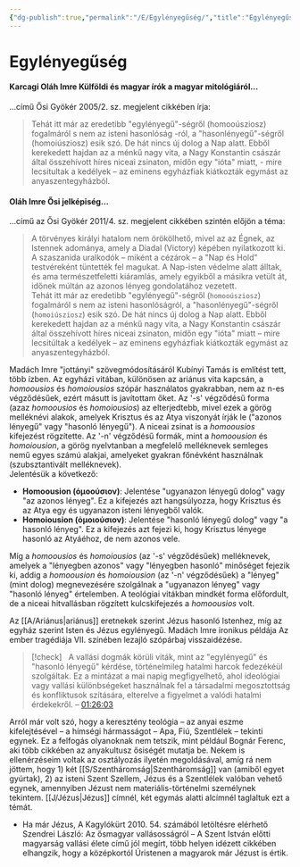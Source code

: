 ```yaml
---
{"dg-publish":true,"permalink":"/E/Egylényegűség/","title":"Egylényegűség","tags":["containscallouts"],"created":"2024-11-08T00:24","updated":"2025-08-31T02:06"}
---
```



# Egylényegűség

#### Karcagi Oláh Imre Külföldi és magyar írók a magyar mitológiáról...

...című Ősi Gyökér 2005/2. sz. megjelent cikkében írja:  
> Tehát itt már az eredetibb "egylényegű"-ségről (homooúsziosz) fogalmáról s nem az isteni hasonlóság -ról, a "hasonlényegű"-ségről (homoiúsziosz) esik szó. De hát nincs új dolog a Nap alatt. Ebből kerekedett hajdan az a ménkű nagy vita, a Nagy Konstantin császár által összehívott híres niceai zsinaton, midőn egy "ióta" miatt, - mire lecsitultak a kedélyek – az eminens egyházfiak kiátkozták egymást az anyaszentegyházból.  

#### Oláh Imre Ősi jelképiség...

...című az Ősi Gyökér 2011/4. sz. megjelent cikkében szintén előjön a téma:  
> A törvényes királyi hatalom nem örökölhető, mivel az az Égnek, az Istennek adománya, amely a Diadal (Victory) képében nyilatkozott ki. A szaszanida uralkodók – miként a cézárok – a "Nap és Hold" testvéreként tüntették fel magukat. A Nap-isten védelme alatt álltak, és ama természetfeletti kiáramlás, amely egyikből a másikra vetült át, időnek múltán az azonos lényeg gondolatához vezetett.  
> Tehát itt már az eredetibb "egylényegű"-ségről (`homooúsziosz`) fogalmáról s nem az isteni hasonlóságról, a "hasonlényegű"-ségről (`homoiúsziosz`) esik szó. De hát nincs új dolog a Nap alatt. Ebből kerekedett hajdan az a ménkű nagy vita, a Nagy Konstantin császár által összehívott híres niceai zsinaton, midőn egy "ióta" miatt – mire lecsitúltak a kedélyek – az eminens egyházfiak kiátkozták egymást az anyaszentegyházból.  



Madách Imre "jottányi" szövegmódosításáról Kubínyi Tamás is említést tett, több ízben. Az egyházi vitában, különösen az ariánus vita kapcsán, a *homoousios* és *homoiousios* szópár használatos gyakrabban, nem az n-es végződésűek, ezért másutt is javítottam őket. Az '-s' végződésű forma (azaz *homoousios* és *homoiousios*) az elterjedtebb, mivel ezek a görög melléknévi alakok, amelyek Krisztus és az Atya viszonyát írják le ("azonos lényegű" vagy "hasonló lényegű"). A niceai zsinat is a *homoousios* kifejezést rögzítette. Az '-n' végződésű formák, mint a *homoousion* és *homoiousion*, a görög nyelvtanban a megfelelő melléknevek semleges nemű egyes számú alakjai, amelyeket gyakran főnévként használnak (szubsztantivált melléknevek).  
Jelentésük a következő:  
*   **Homoousion (ὁμοούσιον)**: Jelentése "ugyanazon lényegű dolog" vagy "az azonos lényeg". Ez a kifejezés azt hangsúlyozza, hogy Krisztus és az Atya egy és ugyanazon isteni lényegből valók.
*   **Homoiousion (ὁμοιούσιον)**: Jelentése "hasonló lényegű dolog" vagy "a hasonló lényeg". Ez a kifejezés azt fejezi ki, hogy Krisztus lényege hasonló az Atyáéhoz, de nem azonos vele.

Míg a *homoousios* és *homoiousios* (az '-s' végződésűek) melléknevek, amelyek a "lényegben azonos" vagy "lényegben hasonló" minőséget fejezik ki, addig a *homoousion* és *homoiousion* (az '-n' végződésűek) a "lényeg" (mint dolog) megnevezésére szolgálnak a "ugyanazon lényeg" vagy "hasonló lényeg" értelemben. A teológiai vitákban mindkét forma előfordult, de a niceai hitvallásban rögzített kulcskifejezés a *homoousios* volt.

Az [[A/Ariánus\|ariánus]] eretnekek szerint Jézus hasonló Istenhez, míg az egyház szerint Isten és Jézus egylényegű. Madách Imre ironikus példája Az ember tragédiája VII. színében lezajló szópárbaj visszaidézése.  

> [!check] &nbsp;
> A vallási dogmák körüli viták, mint az "egylényegű" és "hasonló lényegű" kérdése, történelmileg hatalmi harcok fedezékéül szolgáltak. Ez a mintázat a mai napig megfigyelhető, ahol ideológiai vagy vallási különbségeket használnak fel a társadalmi megosztottság és konfliktusok szítására, elterelve a figyelmet a valódi hatalmi érdekekről. – [01:26:03](https://rumble.com/v6wwhpy-250730cn-kamcsatka-kubnyi-tams-ktv.html?start=5163)

Arról már volt szó, hogy a keresztény teológia – az anyai eszme kifelejtésével – a hímségi hármasságot – Apa, Fiú, Szentlélek – tekinti egynek. Ez a felfogás olyanoknak nem tetszik, mint például Bognár Ferenc, aki több cikkében az anyakultusz ősiségét mutatja be. Nekem is ellenérzéseim voltak az osztályozás ilyetén megoldásával, amíg rá nem jöttem, hogy 1) két [[S/Szentháromság\|Szentháromság]] van (amiből egyet gyúrtak), 2) az isteni Szent Szellem, Jézus és a Szentlélek valóban vehető egynek, amennyiben Jézust nem materiális-történelmi személynek tekintem. [[J/Jézus\|Jézus]] címnél, két egymás alatti alcímnél taglaltuk ezt a témát.  
- Ha már Jézus, A Kagylókürt 2010. 54. számából letöltésre elérhető Szendrei László: Az ősmagyar vallásosságról – A Szent István előtti magyarság vallási élete című jól megírt, több helyen idézett cikkében elhangzik, hogy a középkortól Úristenen a magyarok már Jézust is értik.